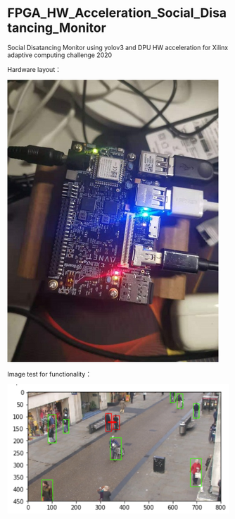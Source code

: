 # FPGA_HW_Acceleration_Social_Disatancing_Monitor
 Social Disatancing Monitor using yolov3 and DPU HW acceleration for Xilinx adaptive computing challenge 2020

Hardware layout：

![layout](https://github.com/jedibobo/FPGA_HW_Acceleration_Social_Disatancing_Monitor/blob/main/img/layout.jpg)

Image test for functionality：

![image-20201129111317248](https://github.com/jedibobo/FPGA_HW_Acceleration_Social_Disatancing_Monitor/blob/main/img/image-20201129111317248.png)

